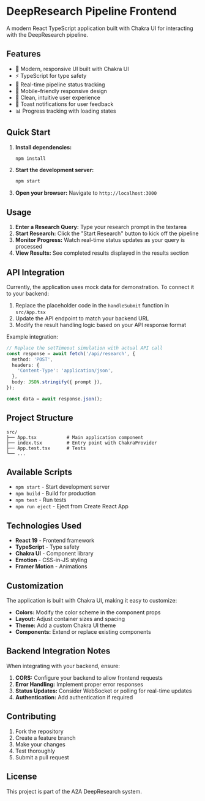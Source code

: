 # DeepResearch Pipeline Frontend

A modern React TypeScript application built with Chakra UI for interacting with the DeepResearch pipeline.

## Features

- 🎨 Modern, responsive UI built with Chakra UI
- ⚡ TypeScript for type safety
- 🔄 Real-time pipeline status tracking
- 📱 Mobile-friendly responsive design
- 🎯 Clean, intuitive user experience
- 🔔 Toast notifications for user feedback
- 📊 Progress tracking with loading states

## Quick Start

1. **Install dependencies:**
   ```bash
   npm install
   ```

2. **Start the development server:**
   ```bash
   npm start
   ```

3. **Open your browser:**
   Navigate to `http://localhost:3000`

## Usage

1. **Enter a Research Query:** Type your research prompt in the textarea
2. **Start Research:** Click the "Start Research" button to kick off the pipeline
3. **Monitor Progress:** Watch real-time status updates as your query is processed
4. **View Results:** See completed results displayed in the results section

## API Integration

Currently, the application uses mock data for demonstration. To connect it to your backend:

1. Replace the placeholder code in the `handleSubmit` function in `src/App.tsx`
2. Update the API endpoint to match your backend URL
3. Modify the result handling logic based on your API response format

Example integration:
```typescript
// Replace the setTimeout simulation with actual API call
const response = await fetch('/api/research', {
  method: 'POST',
  headers: {
    'Content-Type': 'application/json',
  },
  body: JSON.stringify({ prompt }),
});

const data = await response.json();
```

## Project Structure

```
src/
├── App.tsx           # Main application component
├── index.tsx         # Entry point with ChakraProvider
├── App.test.tsx      # Tests
└── ...
```

## Available Scripts

- `npm start` - Start development server
- `npm build` - Build for production
- `npm test` - Run tests
- `npm run eject` - Eject from Create React App

## Technologies Used

- **React 19** - Frontend framework
- **TypeScript** - Type safety
- **Chakra UI** - Component library
- **Emotion** - CSS-in-JS styling
- **Framer Motion** - Animations

## Customization

The application is built with Chakra UI, making it easy to customize:

- **Colors:** Modify the color scheme in the component props
- **Layout:** Adjust container sizes and spacing
- **Theme:** Add a custom Chakra UI theme
- **Components:** Extend or replace existing components

## Backend Integration Notes

When integrating with your backend, ensure:

1. **CORS:** Configure your backend to allow frontend requests
2. **Error Handling:** Implement proper error responses
3. **Status Updates:** Consider WebSocket or polling for real-time updates
4. **Authentication:** Add authentication if required

## Contributing

1. Fork the repository
2. Create a feature branch
3. Make your changes
4. Test thoroughly
5. Submit a pull request

## License

This project is part of the A2A DeepResearch system.
